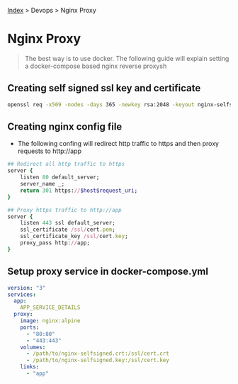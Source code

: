 [Index][home] > Devops > Nginx Proxy

# Nginx Proxy

>The best way is to use docker. The following guide  will explain setting a docker-compose based nginx reverse proxysh


## Creating self signed ssl key and certificate
```bash
openssl req -x509 -nodes -days 365 -newkey rsa:2048 -keyout nginx-selfsigned.key -out nginx-selfsigned.crt
```



## Creating nginx config file

- The following confing will redirect http traffic to https and then proxy requests to http://app 

```ruby
## Redirect all http traffic to https
server {
    listen 80 default_server;
    server_name _;
    return 301 https://$host$request_uri;
}

## Proxy https traffic to http://app
server {
    listen 443 ssl default_server;
    ssl_certificate /ssl/cert.pem;
    ssl_certificate_key /ssl/cert.key;
    proxy_pass http://app;
}
```

## Setup proxy service in docker-compose.yml

```yml
version: "3"
services:
  app:
    APP_SERVICE_DETAILS
  proxy:
    image: nginx:alpine
    ports:
      - "80:80"
      - "443:443"
    volumes:
      - /path/to/nginx-selfsigned.crt:/ssl/cert.crt
      - /path/to/nginx-selfsigned.key:/ssl/cert.key
    links:
      - "app"
```


[home]: /dev-guide
